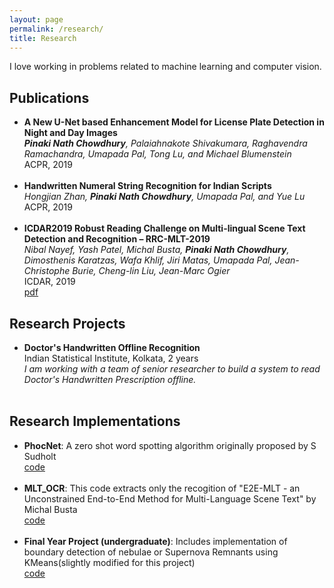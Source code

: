 ```yaml
---
layout: page
permalink: /research/
title: Research
---
```


I love working in problems related to machine learning and computer vision.

<h2>Publications</h2>
<ul>
	<li>
		<b>A New U-Net based Enhancement Model for License Plate Detection in Night and Day Images</b><br>
		<i><b>Pinaki Nath Chowdhury</b>, Palaiahnakote Shivakumara, Raghavendra Ramachandra, Umapada Pal, Tong Lu, and Michael Blumenstein</i><br>
		ACPR, 2019<br>
	</li><br>
	<li>
		<b>Handwritten Numeral String Recognition for Indian Scripts</b><br>
		<i>Hongjian Zhan, <b>Pinaki Nath Chowdhury</b>, Umapada Pal, and Yue Lu</i><br>
		ACPR, 2019<br>
	</li><br>
	<li>
		<b>ICDAR2019 Robust Reading Challenge on Multi-lingual Scene Text Detection and Recognition – RRC-MLT-2019</b><br>
		<i>Nibal Nayef, Yash Patel, Michal Busta, <b>Pinaki Nath Chowdhury</b>, Dimosthenis Karatzas, Wafa Khlif, Jiri Matas, Umapada Pal, Jean-Christophe Burie, Cheng-lin Liu, Jean-Marc Ogier</i><br>
                ICDAR, 2019<br>
		<a href="https://arxiv.org/abs/1907.00945"><div class="color-button">pdf</div></a>
	</li>
</ul>

<h2>Research Projects</h2>
<ul>
	<li>
		<b>Doctor's Handwritten Offline Recognition</b><br>
		Indian Statistical Institute, Kolkata, 2 years<br>
		<i>I am working with a team of senior researcher to build a system to read Doctor's Handwritten Prescription offline.</i><br>
	</li><br>
</ul>

<h2>Research Implementations</h2>
<ul>
	<li>
		<b>PhocNet</b>: A zero shot word spotting algorithm originally proposed by S Sudholt<br>
		<a href="https://github.com/pinakinathc/phocnet_keras"><div class="color-button">code</div></a>
	</li><br>
	<li>
		<b>MLT_OCR</b>: This code extracts only the recogition of "E2E-MLT - an Unconstrained End-to-End Method for Multi-Language Scene Text" by Michal Busta<br>
		<a href="https://github.com/pinakinathc/mlt_ocr"><div class="color-button">code</div></a>
	</li><br>
	<li>
		<b>Final Year Project (undergraduate)</b>: Includes implementation of boundary detection of nebulae or Supernova Remnants using KMeans(slightly modified for this project)<br>
		<a href="https://github.com/pinakinathc/Nature_and_Shapes"><div class="color-button">code</div></a>
	</li><br>
</ul>
